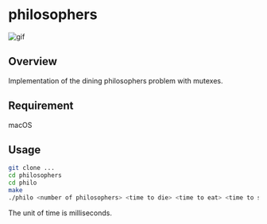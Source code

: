 # philosophers
![gif]()

## Overview
Implementation of the dining philosophers problem with mutexes.

## Requirement
macOS

## Usage
``` bash
git clone ...
cd philosophers
cd philo
make
./philo <number of philosophers> <time to die> <time to eat> <time to sleep> [number of times each philosopher must eat]
```
The unit of time is milliseconds.
